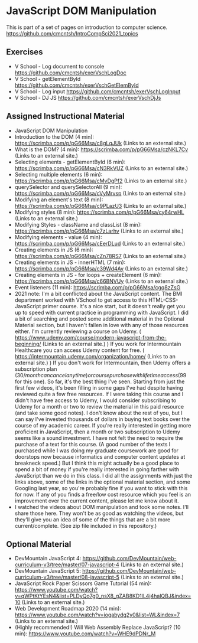 # JavaScript DOM Manipulation

This is part of a set of pages on introduction to computer science. https://github.com/cmcntsh/IntroCompSci2021_topics

## Exercises

* V School - Log document to console https://github.com/cmcntsh/exerVschLogDoc
* V School - getElementById https://github.com/cmcntsh/exerVschGetElemById
* V School - Log input https://github.com/cmcntsh/exerVschLogInput
* V School - DJ JS https://github.com/cmcntsh/exerVschDjJs

## Assigned Instructional Material

* JavaScript DOM Manipulation
* Introduction to the DOM (4 min): https://scrimba.com/p/pG66Msa/c8gLqJUk (Links to an external site.)
* What is the DOM? (4 min): https://scrimba.com/p/pG66Msa/czNKL7Cv (Links to an external site.)
* Selecting elements - getElementById (6 min): https://scrimba.com/p/pG66Msa/cN3RkVUZ (Links to an external site.)
* Selecting multiple elements (6 min): https://scrimba.com/p/pG66Msa/cMvDgPf2 (Links to an external site.)
* querySelector and querySelectorAll (9 min): https://scrimba.com/p/pG66Msa/cVyMrvsp (Links to an external site.)
* Modifying an element's text (8 min): https://scrimba.com/p/pG66Msa/c9PLazU3 (Links to an external site.)
* Modifying styles (8 min): https://scrimba.com/p/pG66Msa/cy64rwHL (Links to an external site.)
* Modifying Styles - className and classList (8 min): https://scrimba.com/p/pG66Msa/c7zLarhv (Links to an external site.)
* Modifying elements - value (4 min): https://scrimba.com/p/pG66Msa/cEerDLud (Links to an external site.)
* Creating elements in JS (6 min): https://scrimba.com/p/pG66Msa/cZn78RS7 (Links to an external site.)
* Creating elements in JS - innerHTML (7 min): https://scrimba.com/p/pG66Msa/c39Wd4Ay (Links to an external site.)
* Creating elements in JS - for loops + createElement (6 min): https://scrimba.com/p/pG66Msa/c66BNVUy (Links to an external site.)
* Event listeners (11 min): https://scrimba.com/p/pG66Msa/cgq8zZsG
* 2021 note: I'm a bit conflicted about the JavaScript content. The BMI department worked with VSchool to get access to this HTML-CSS-JavaScript primer course. It's a nice start, but it doesn't really get you up to speed with current practice in programming with JavaScript. I did a bit of searching and posted some additional material in the Optional Material section, but I haven't fallen in love with any of those resources either. I'm currently reviewing a course on Udemy. ( https://www.udemy.com/course/modern-javascript-from-the-beginning/ (Links to an external site.) ) If you work for Intermountain Healthcare you can access Udemy content for free. ( https://intermountain.udemy.com/organization/home/ (Links to an external site.) ) If you don't work for Intermountain, then Udemy offers a subscription plan ($30/month can cancel any time) or course purchase with lifetime access ($99 for this one). So far, it's the best thing I've seen. Starting from just the first few videos, it's been filling in some gaps I've had despite having reviewed quite a few free resources. If I were taking this course and I didn't have free access to Udemy, I would consider subscribing to Udemy for a month or two to review the material in this paid resource (and take some good notes). I don't know about the rest of you, but I can say I've invested thousands of dollars in buying text books over the course of my academic career. If you're really interested in getting more proficient in JavaScript, then a month or two subscription to Udemy seems like a sound investment. I have not felt the need to require the purchase of a text for this course. (A good number of the texts I purchased while I was doing my graduate coursework are good for doorstops now because informatics and computer content updates at breakneck speed.) But I think this might actually be a good place to spend a bit of money if you're really interested in going farther with JavaScript than we do in this class. I did all the assignments with just the links above, some of the links in the optional material section, and some Googling last year, so you're probably fine if you want to stick with this for now. If any of you finds a free/low cost resource which you feel is an improvement over the current content, please let me know about it.
* I watched the videos about DOM manipulation and took some notes. I'll share those here. They won't be as good as watching the videos, but they'll give you an idea of some of the things that are a bit more current/complete. (See zip file included in this repository.)

## Optional Material

* DevMountain JavaScript 4: https://github.com/DevMountain/web-curriculum-v3/tree/master/07-javascript-4 (Links to an external site.)
* DevMountain JavaScript 5: https://github.com/DevMountain/web-curriculum-v3/tree/master/08-javascript-5 (Links to an external site.)
* JavaScript Rock Paper Scissors Game Tutorial (54 min): https://www.youtube.com/watch?v=qWPtKtYEsN4&list=PLDyQo7g0_nsX8_gZAB8KD1lL4j4halQBJ&index=10 (Links to an external site.)
* Web Development Roadmap 2020 (14 min): https://www.youtube.com/watch?v=iogabydg2y0&list=WL&index=7 (Links to an external site.)
* (Highly recommended!) Will Web Assembly Replace JavaScript? (10 min): https://www.youtube.com/watch?v=WHE9dPDNr_M
